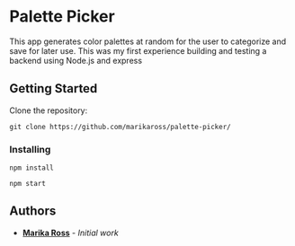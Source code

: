 # Palette Picker
This app generates color palettes at random for the user to categorize and save for later use. This was my first experience building and testing a backend using Node.js and express

## Getting Started

Clone the repository:

```
git clone https://github.com/marikaross/palette-picker/
```

### Installing

```
npm install
```

```
npm start
```

## Authors
* **[Marika Ross](github.com/marikaross)** - *Initial work* 
